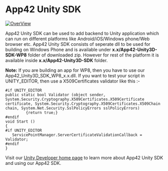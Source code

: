 App42 Unity SDK
===============

[![OverView](http://www.shephertz.com/images/logo/app42_cloud.png)](http://api.shephertz.com/)

App42 Unity SDK can be used to add backend to Unity application which can run on different platforms like Android/iOS/Windows phone/Web browser etc. App42 Unity SDK consists of seperate dll to be used for building on Windows Phone and is available under __x.x/App42-Unity3D-SDK-WP8__ folder of downloaded zip. However for rest of the platform it is available inside __x.x/App42-Unity3D-SDK__ folder. 

__Note:__ If you are building an app for WP8, then you have to use our App42_Unity3D_SDK_WP8_x.x.dll.
If you want to test your script in UNITY_EDITOR, then use a X509Certificates validator like this :-
```
#if UNITY_EDITOR
public static bool Validator (object sender, System.Security.Cryptography.X509Certificates.X509Certificate certificate, System.Security.Cryptography.X509Certificates.X509Chain chain, System.Net.Security.SslPolicyErrors sslPolicyErrors)
         {return true;}
#endif
void Start ()
{
#if UNITY_EDITOR
   ServicePointManager.ServerCertificateValidationCallback = Validator;
#endif
}
```

Visit our [Unity Developer home page](http://api.shephertz.com/app42-dev/unity3d-backend-apis.php) to learn more about App42 Unity SDK and using our App42 SDK.
